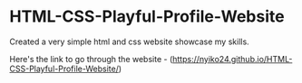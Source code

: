 # HTML-CSS-Playful-Profile-Website

Created a very simple html and css website showcase my skills.

Here's the link to go through the website - (https://nyiko24.github.io/HTML-CSS-Playful-Profile-Website/)



